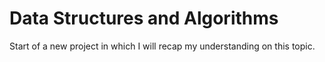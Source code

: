 # Data Structures and Algorithms

Start of a new project in which I will recap my understanding on this topic.
